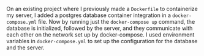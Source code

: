 On an existing project where I previously made a `Dockerfile` to containerize my server, I added a postgres database container integration in a `docker-compose.yml` file. Now by running just the `docker-compose up` command, the database is initialized, followed by the server, and they communicate with each other on the network set up by docker-compose. I used environment variables in `docker-compose.yml` to set up the configuration for the database and the server.
